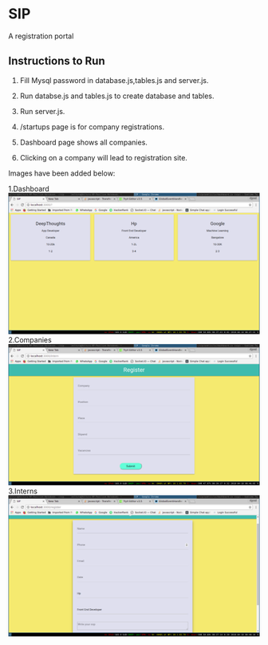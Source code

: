 # SIP
A registration portal

## Instructions to Run ##
1. Fill Mysql password in database.js,tables.js and server.js.

2. Run databse.js and tables.js to create database and tables.

3. Run server.js.

4. /startups page is for company registrations.

5. Dashboard page shows all companies.

6. Clicking on a company will lead to registration site.

Images have been added below:

1.Dashboard
![alt text](/Dashboard.png)
2.Companies
![alt text](/Companies.png)
3.Interns
![alt text](/Interns.png)
